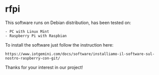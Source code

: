 # rfpi
This software runs on Debian distribution, has been tested on:

	- PC with Linux Mint
	- Raspberry Pi with Raspbian

To install the software just follow the instruction here:
	
	https://www.iotgemini.com/docs/software/installiamo-il-software-sul-nostro-raspberry-con-git/

Thanks for your interest in our project!

	

